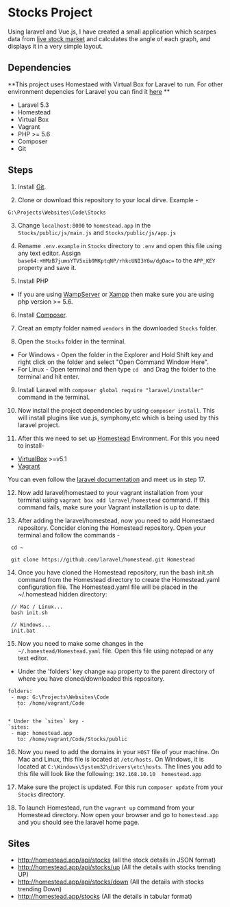 # Stocks Project

Using laravel and Vue.js, I have created a small application which scarpes data from [live stock market](https://www.nseindia.com/live_market/dynaContent/live_watch/equities_stock_watch.htm) and calculates the angle of each graph, and displays it in a very simple layout.

## Dependencies

**This project uses Homestaed with Virtual Box for Laravel to run. For other environment depencies for Laravel you can find it [here](https://laravel.com/docs/5.3/installation) **

 * Laravel 5.3
 * Homestead
 * Virtual Box
 * Vagrant
 * PHP >= 5.6
 * Composer
 * Git
 
## Steps

 1. Install [Git](https://git-scm.com/downloads).
 
 2. Clone or download this repository to your local dirve. 
   Example -
   
   `G:\Projects\Websites\Code\Stocks`
   
 3. Change `localhost:8000` to `homestead.app` in the `Stocks/public/js/main.js` and `Stocks/public/js/app.js` 
 
 4. Rename `.env.example` in `Stocks` directory to `.env` and open this file using any text editor. Assign `base64:+HMzB7jumsYTV5xib9MKptqNP/rhkcUNI3Y6w/dgOac=` to the `APP_KEY` property and save it.
   
 5. Install PHP 
  * If you are using [WampServer](http://www.wampserver.com/) or [Xampp](https://www.apachefriends.org/index.html) then make sure you are using php version >= 5.6. 
  
 6. Install [Composer](https://getcomposer.org/download/).
 
 7. Creat an empty folder named `vendors` in the downloaded `Stocks` folder.
 
 8. Open the `Stocks` folder in the terminal.
   * For Windows - 
      Open the folder in the Explorer and Hold Shift key and right click on the folder and select "Open Command Window Here".
   * For Linux - 
       Open terminal and then type `cd ` and Drag the folder to the terminal and hit enter.
       
 9. Install Laravel with `composer global require "laravel/installer"` command in the terminal.

 10. Now install the project dependencies by using `composer install`. This will install plugins like vue.js, symphony,etc which is being used by this laravel project.
 
 11. After this we need to set up [Homestead](https://laravel.com/docs/5.3/homestead) Environment. For this you need to install-
   * [VirtualBox](https://www.virtualbox.org/wiki/Downloads)  >=v5.1
   * [Vagrant](https://www.vagrantup.com/downloads.html)
   
   You can even follow the [laravel documentation](https://laravel.com/docs/5.3/homestead) and meet us in step 17.
   
 12. Now add laravel/homestaed to your vagrant installation from your terminal using `vagrant box add laravel/homestead` command.
 If this command fails, make sure your Vagrant installation is up to date.
 
 13. After adding the laravel/homestead, now you need to add Homestaed repository. Concider cloning the Homestead repository. Open your terminal and follow the commands - 
 
 ```
  cd ~
  
  git clone https://github.com/laravel/homestead.git Homestead
 ```
 
 14. Once you have cloned the Homestead repository, run the bash init.sh command from the Homestead directory to create the Homestead.yaml configuration file. The Homestead.yaml file will be placed in the ~/.homestead hidden directory:
 ```
  // Mac / Linux...
  bash init.sh

  // Windows...
  init.bat
 ```
 15. Now you need to make some changes in the `~/.homestead/Homestead.yaml` file. Open this file using notepad or any text editor.
   * Under the 'folders' key change `map` property to the parent directory of where you have cloned/downloaded this repository.
   
   ```
   folders:
    - map: G:\Projects\Websites\Code 
      to: /home/vagrant/Code
      `
      
   * Under the `sites` key - 
   `sites:
    - map: homestead.app
      to: /home/vagrant/Code/Stocks/public
   ```
      
 16. Now you need to add the domains in your `HOST` file of your machine.  On Mac and Linux, this file is located at `/etc/hosts`. On Windows, it is located at  `C:\Windows\System32\drivers\etc\hosts`. The lines you add to this file will look like the following:
  `192.168.10.10  homestead.app`
  
 17. Make sure the project is updated. For this run `composer update` from your `Stocks` directory. 
  
 18. To launch Homestead, run the `vagrant up` command from your Homestead directory. Now open your browser and go to `homestead.app` and you should see the laravel home page.
  
## Sites 

* http://homestead.app/api/stocks  (all the stock details in JSON format)
* http://homestead.app/api/stocks/up  (All the details with stocks trending UP)
* http://homestead.app/api/stocks/down (All the details with stocks trending Down)
* http://homestead.app/stocks  (All the details in tabular format)
